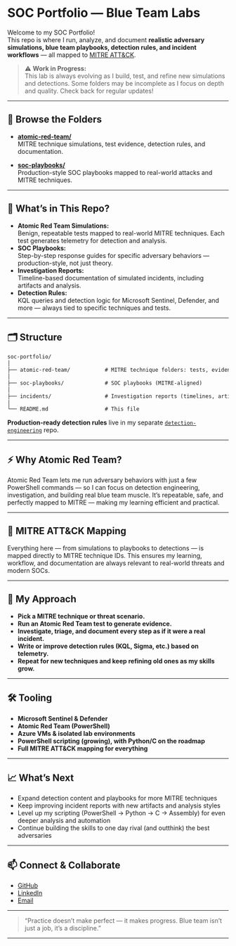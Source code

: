 # SOC Portfolio — Blue Team Labs

Welcome to my SOC Portfolio!  
This repo is where I run, analyze, and document **realistic adversary simulations, blue team playbooks, detection rules, and incident workflows** — all mapped to [MITRE ATT&CK](https://attack.mitre.org/).

> ⚠️ **Work in Progress:**  
> This lab is always evolving as I build, test, and refine new simulations and detections. Some folders may be incomplete as I focus on depth and quality. Check back for regular updates!

---

## 📂 Browse the Folders

- [**atomic-red-team/**](./atomic-red-team)  
  MITRE technique simulations, test evidence, detection rules, and documentation.

- [**soc-playbooks/**](./soc-playbooks)  
  Production-style SOC playbooks mapped to real-world attacks and MITRE techniques.

---

## 🚀 What’s in This Repo?

- **Atomic Red Team Simulations:**  
  Benign, repeatable tests mapped to real-world MITRE techniques. Each test generates telemetry for detection and analysis.
- **SOC Playbooks:**  
  Step-by-step response guides for specific adversary behaviors — production-style, not just theory.
- **Investigation Reports:**  
  Timeline-based documentation of simulated incidents, including artifacts and analysis.
- **Detection Rules:**  
  KQL queries and detection logic for Microsoft Sentinel, Defender, and more — always tied to specific techniques and tests.

---

## 🗂️ Structure

```markdown
soc-portfolio/
│
├── atomic-red-team/           # MITRE technique folders: tests, evidence, detection KQL
│
├── soc-playbooks/             # SOC playbooks (MITRE-aligned)
│
├── incidents/                 # Investigation reports (timelines, artifacts)
│
└── README.md                  # This file
````

**Production-ready detection rules** live in my separate [`detection-engineering`](https://github.com/dushanka-p/detection-engineering) repo.

---

## ⚡ Why Atomic Red Team?

Atomic Red Team lets me run adversary behaviors with just a few PowerShell commands —
so I can focus on detection engineering, investigation, and building real blue team muscle.
It’s repeatable, safe, and perfectly mapped to MITRE — making my learning efficient and practical.

---

## 🧭 MITRE ATT&CK Mapping

Everything here — from simulations to playbooks to detections — is mapped directly to MITRE technique IDs.
This ensures my learning, workflow, and documentation are always relevant to real-world threats and modern SOCs.

---

## 🔄 My Approach

* **Pick a MITRE technique or threat scenario.**
* **Run an Atomic Red Team test to generate evidence.**
* **Investigate, triage, and document every step as if it were a real incident.**
* **Write or improve detection rules (KQL, Sigma, etc.) based on telemetry.**
* **Repeat for new techniques and keep refining old ones as my skills grow.**

---

## 🛠️ Tooling

* **Microsoft Sentinel & Defender**
* **Atomic Red Team (PowerShell)**
* **Azure VMs & isolated lab environments**
* **PowerShell scripting (growing), with Python/C on the roadmap**
* **Full MITRE ATT&CK mapping for everything**

---

## 📈 What’s Next

* Expand detection content and playbooks for more MITRE techniques
* Keep improving incident reports with new artifacts and analysis styles
* Level up my scripting (PowerShell → Python → C → Assembly) for even deeper analysis and automation
* Continue building the skills to one day rival (and outthink) the best adversaries

---

## 📫 Connect & Collaborate

* [GitHub](https://github.com/dushanka-p)
* [LinkedIn](https://www.linkedin.com/in/dushanka-p/)
* [Email](mailto:dushanka.cybersec@gmail.com)

---

> “Practice doesn’t make perfect — it makes progress.
> Blue team isn’t just a job, it’s a discipline.”

---
